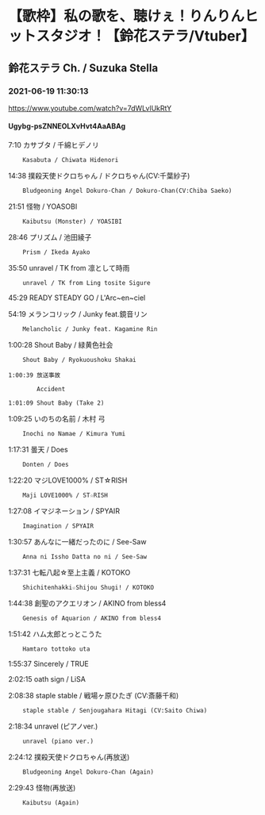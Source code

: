 # 【歌枠】私の歌を、聴けぇ！りんりんヒットスタジオ！【鈴花ステラ/Vtuber】
## 鈴花ステラ Ch. / Suzuka Stella
### 2021-06-19 11:30:13
https://www.youtube.com/watch?v=7dWLvlUkRtY
#### Ugybg-psZNNEOLXvHvt4AaABAg
7:10	カサブタ / 千綿ヒデノリ

		Kasabuta / Chiwata Hidenori



14:38	撲殺天使ドクロちゃん / ドクロちゃん(CV:千葉紗子)

		Bludgeoning Angel Dokuro-Chan / Dokuro-Chan(CV:Chiba Saeko)



21:51	怪物 / YOASOBI

		Kaibutsu (Monster) / YOASIBI



28:46	プリズム / 池田綾子

		Prism / Ikeda Ayako



35:50	unravel / TK from 凛として時雨

		unravel / TK from Ling tosite Sigure



45:29	READY STEADY GO / L'Arc~en~ciel



54:19	メランコリック / Junky feat.鏡音リン

		Melancholic / Junky feat. Kagamine Rin



1:00:28	Shout Baby / 緑黄色社会

		Shout Baby / Ryokuoushoku Shakai

	1:00:39	放送事故

			Accident

	1:01:09	Shout Baby (Take 2)



1:09:25	いのちの名前 / 木村 弓

		Inochi no Namae / Kimura Yumi



1:17:31	曇天 / Does

		Donten / Does



1:22:20	マジLOVE1000% / ST☆RISH

		Maji LOVE1000% / ST☆RISH



1:27:08	イマジネーション / SPYAIR

		Imagination / SPYAIR



1:30:57	あんなに一緒だったのに / See-Saw

		Anna ni Issho Datta no ni / See-Saw



1:37:31	七転八起☆至上主義 / KOTOKO

		Shichitenhakki☆Shijou Shugi! / KOTOKO



1:44:38	創聖のアクエリオン / AKINO from bless4

		Genesis of Aquarion / AKINO from bless4



1:51:42	ハム太郎とっとこうた

		Hamtaro tottoko uta



1:55:37	Sincerely / TRUE



2:02:15	oath sign / LiSA



2:08:38	staple stable / 戦場ヶ原ひたぎ (CV:斎藤千和)

		staple stable / Senjougahara Hitagi (CV:Saito Chiwa)



2:18:34	unravel (ピアノver.)

		unravel (piano ver.)



2:24:12	撲殺天使ドクロちゃん(再放送)

		Bludgeoning Angel Dokuro-Chan (Again)



2:29:43	怪物(再放送)

		Kaibutsu (Again)

